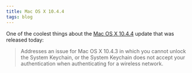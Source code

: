 ```yaml
---
title: Mac OS X 10.4.4
tags: blog
---
```


One of the coolest things about the [Mac OS X 10.4.4](http://docs.info.apple.com/article.html?artnum=302810.) update that was released today:

> Addresses an issue for Mac OS X 10.4.3 in which you cannot unlock the System Keychain, or the System Keychain does not accept your authentication when authenticating for a wireless network.
